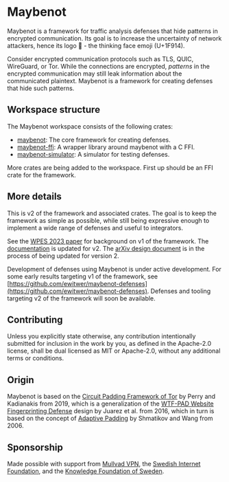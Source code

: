 # Maybenot

Maybenot is a framework for traffic analysis defenses that hide patterns in
encrypted communication. Its goal is to increase the uncertainty of network
attackers, hence its logo 🤔 - the thinking face emoji (U+1F914).

Consider encrypted communication protocols such as TLS, QUIC, WireGuard, or Tor.
While the connections are encrypted, *patterns* in the encrypted communication
may still leak information about the communicated plaintext. Maybenot is a
framework for creating defenses that hide such patterns.

## Workspace structure

The Maybenot workspace consists of the following crates:

- [maybenot](crates/maybenot): The core framework for creating defenses.
- [maybenot-ffi](crates/maybenot-ffi): A wrapper library around maybenot with a C FFI.
- [maybenot-simulator](crates/maybenot-simulator): A simulator for testing
  defenses.

More crates are being added to the workspace. First up should be an FFI crate
for the framework.

## More details

This is v2 of the framework and associated crates. The goal is to keep the
framework as simple as possible, while still being expressive enough to
implement a wide range of defenses and useful to integrators.

See the [WPES 2023 paper](https://doi.org/10.1145/3603216.3624953) for
background on v1 of the framework. The
[documentation](https://docs.rs/maybenot/latest/maybenot) is updated for v2. The
[arXiv design document](https://arxiv.org/abs/2304.09510) is in the process of
being updated for version 2.

Development of defenses using Maybenot is under active development. For some
early results targeting v1 of the framework, see
[https://github.com/ewitwer/maybenot-defenses](https://github.com/ewitwer/maybenot-defenses).
Defenses and tooling targeting v2 of the framework will soon be available.

## Contributing

Unless you explicitly state otherwise, any contribution intentionally submitted
for inclusion in the work by you, as defined in the Apache-2.0 license, shall be
dual licensed as MIT or Apache-2.0, without any additional terms or conditions.

## Origin

Maybenot is based on the [Circuit Padding Framework of
Tor](https://gitweb.torproject.org/tor.git/plain/doc/HACKING/CircuitPaddingDevelopment.md)
by Perry and Kadianakis from 2019, which is a generalization of the [WTF-PAD
Website Fingerprinting Defense](https://arxiv.org/pdf/1512.00524.pdf) design by
Juarez et al. from 2016, which in turn is based on the concept of [Adaptive
Padding](https://www.cs.utexas.edu/~shmat/shmat_esorics06.pdf) by Shmatikov and
Wang from 2006.

## Sponsorship

Made possible with support from [Mullvad VPN](https://mullvad.net/), the
[Swedish Internet Foundation](https://internetstiftelsen.se/en/), and the
[Knowledge Foundation of Sweden](https://www.kks.se/en/start-en/).
